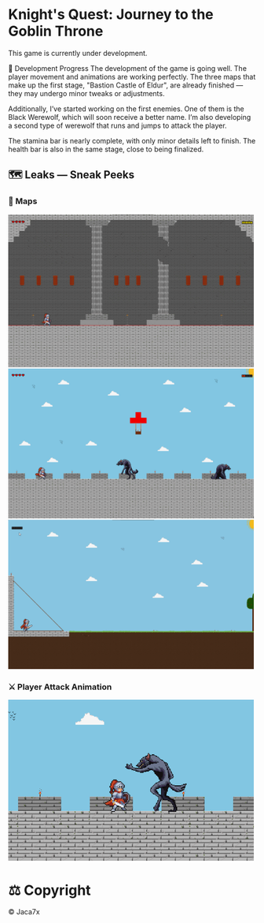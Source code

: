 # Knight's Quest: Journey to the Goblin Throne
This game is currently under development.

🚀 Development Progress
The development of the game is going well.
The player movement and animations are working perfectly. The three maps that make up the first stage, "Bastion Castle of Eldur", are already finished — they may undergo minor tweaks or adjustments.

Additionally, I’ve started working on the first enemies. One of them is the Black Werewolf, which will soon receive a better name. I’m also developing a second type of werewolf that runs and jumps to attack the player.

The stamina bar is nearly complete, with only minor details left to finish. The health bar is also in the same stage, close to being finalized.

## 🗺️ Leaks — Sneak Peeks<br>
### 🏰 Maps<br>
<img src="readme/map1.png" alt="Map 1" width="500"/> <br> <img src="readme/map2.png" alt="Map 2" width="500"/> <br> <img src="readme/map3.png" alt="Map 3" width="500"/><br>
### ⚔️ Player Attack Animation<br>
<img src="readme/atk.png" alt="Attack" width="500"/><br>
# ⚖️ Copyright<br>
© Jaca7x

